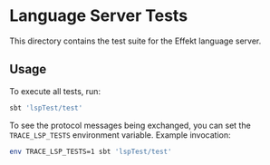 # Language Server Tests

This directory contains the test suite for the Effekt language server.

## Usage

To execute all tests, run:

```sh
sbt 'lspTest/test'
```

To see the protocol messages being exchanged, you can set the `TRACE_LSP_TESTS` environment variable.
Example invocation:

```sh
env TRACE_LSP_TESTS=1 sbt 'lspTest/test'
```
